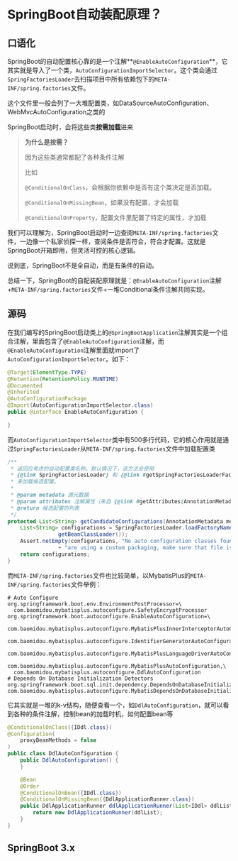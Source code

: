 # SpringBoot自动装配原理？

## **口语化**

SpringBoot的自动配置核心靠的是一个注解**`@EnableAutoConfiguration`**，它其实就是导入了一个类，`AutoConfigurationImportSelector`。这个类会通过`SpringFactoriesLoader`去扫描项目中所有依赖包下的`META-INF/spring.factories`文件。

这个文件里一般会列了一大堆配置类，如DataSourceAutoConfiguration、WebMvcAutoConfiguration之类的

SpringBoot启动时，会将这些类**按需加载**进来

>   **为什么是按需？**
>
>   因为这些类通常都配了各种条件注解
>
>   比如
>
>   `@ConditionalOnClass`，会根据你依赖中是否有这个类决定是否加载。
>
>   `@ConditionalOnMissingBean`，如果没有配置，才会加载
>
>   `@ConditionalOnProperty`，配置文件里配置了特定的属性，才加载

我们可以理解为，SpringBoot启动时一边查阅`META-INF/spring.factories`文件，一边像一个私家侦探一样，查阅条件是否符合，符合才配置。这就是SpringBoot开箱即用，但灵活可控的核心逻辑。

说到底，SpringBoot不是全自动，而是有条件的自动。

总结一下，SpringBoot的自配装配原理就是：`@EnableAutoConfiguration`注解+`META-INF/spring.factories`文件+一堆Conditional条件注解共同实现。



## **源码**

在我们编写的SpringBoot启动类上的`@SpringBootApplication`注解其实是一个组合注解，里面包含了`@EnableAutoConfiguration`注解，而`@EnableAutoConfiguration`注解里面就import了`AutoConfigurationImportSelector`。如下：

```java
@Target(ElementType.TYPE)
@Retention(RetentionPolicy.RUNTIME)
@Documented
@Inherited
@AutoConfigurationPackage
@Import(AutoConfigurationImportSelector.class)
public @interface EnableAutoConfiguration {
    
}
```

而`AutoConfigurationImportSelector`类中有500多行代码，它的核心作用就是通过`SpringFactoriesLoader`从`META-INF/spring.factories`文件中加载配置类

```java
/**
 * 返回应考虑的自动配置类名称。默认情况下，该方法会使用
 * {@link SpringFactoriesLoader} 和 {@link #getSpringFactoriesLoaderFactoryClass()}
 * 来加载候选配置。
 * 
 * @param metadata 源元数据
 * @param attributes 注解属性（来自 {@link #getAttributes(AnnotationMetadata)}）
 * @return 候选配置的列表
 */
protected List<String> getCandidateConfigurations(AnnotationMetadata metadata, AnnotationAttributes attributes) {
    List<String> configurations = SpringFactoriesLoader.loadFactoryNames(getSpringFactoriesLoaderFactoryClass(),
				getBeanClassLoader());
    Assert.notEmpty(configurations, "No auto configuration classes found in META-INF/spring.factories. If you "
				+ "are using a custom packaging, make sure that file is correct.");
    return configurations;
}
```

而`META-INF/spring.factories`文件也比较简单，以MybatisPlus的`META-INF/spring.factories`文件举例：

```
# Auto Configure
org.springframework.boot.env.EnvironmentPostProcessor=\
  com.baomidou.mybatisplus.autoconfigure.SafetyEncryptProcessor
org.springframework.boot.autoconfigure.EnableAutoConfiguration=\
  com.baomidou.mybatisplus.autoconfigure.MybatisPlusInnerInterceptorAutoConfiguration,\
  com.baomidou.mybatisplus.autoconfigure.IdentifierGeneratorAutoConfiguration,\
  com.baomidou.mybatisplus.autoconfigure.MybatisPlusLanguageDriverAutoConfiguration,\
  com.baomidou.mybatisplus.autoconfigure.MybatisPlusAutoConfiguration,\
  com.baomidou.mybatisplus.autoconfigure.DdlAutoConfiguration
# Depends On Database Initialization Detectors
org.springframework.boot.sql.init.dependency.DependsOnDatabaseInitializationDetector=\
com.baomidou.mybatisplus.autoconfigure.MybatisDependsOnDatabaseInitializationDetector

```

它其实就是一堆的k-v结构，随便查看一个，如`DdlAutoConfiguration`，就可以看到各种的条件注解，控制bean的加载时机，如何配置bean等

```java
@ConditionalOnClass({IDdl.class})
@Configuration(
    proxyBeanMethods = false
)
public class DdlAutoConfiguration {
    public DdlAutoConfiguration() {
    }

    @Bean
    @Order
    @ConditionalOnBean({IDdl.class})
    @ConditionalOnMissingBean({DdlApplicationRunner.class})
    public DdlApplicationRunner ddlApplicationRunner(List<IDdl> ddlList) {
        return new DdlApplicationRunner(ddlList);
    }
}
```



## **SpringBoot 3.x**